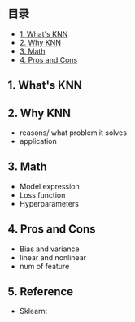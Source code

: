 ## 目录
- [1. What's KNN ](https://github.com/NLP-LOVE/ML-NLP/tree/master/Machine%20Learning/Liner%20Regression#1什么是线性回归)
- [2. Why KNN](https://github.com/NLP-LOVE/ML-NLP/tree/master/Machine%20Learning/Liner%20Regression#2-能够解决什么样的问题)
- [3. Math](https://github.com/NLP-LOVE/ML-NLP/tree/master/Machine%20Learning/Liner%20Regression#3-一般表达式是什么)
- [4. Pros and Cons](https://github.com/NLP-LOVE/ML-NLP/tree/master/Machine%20Learning/Liner%20Regression#4-如何计算)
  
## 1. What's KNN

## 2. Why KNN
- reasons/ what problem it solves
- application

## 3. Math 
- Model expression
- Loss function
- Hyperparameters

## 4. Pros and Cons 
- Bias and variance
- linear and nonlinear
- num of feature

## 5. Reference
- Sklearn: 

